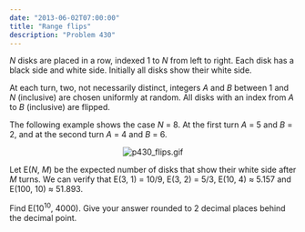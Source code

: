 ```yaml
---
date: "2013-06-02T07:00:00"
title: "Range flips"
description: "Problem 430"
---
```


<p><var>N</var> disks are placed in a row, indexed 1 to <var>N</var> from left to right.
Each disk has a black side and white side. Initially all disks show their white side.</p>
<p>At each turn, two, not necessarily distinct, integers <var>A</var> and <var>B</var> between 1 and <var>N</var> (inclusive) are chosen uniformly at random.
All disks with an index from <var>A</var> to <var>B</var> (inclusive) are flipped.</p>
<p>The following example shows the case <var>N</var> = 8. At the first turn <var>A</var> = 5 and <var>B</var> = 2, and at the second turn <var>A</var> = 4 and <var>B</var> = 6.</p>
<p align="center"><img alt="p430_flips.gif" class="dark_img" src="/images/p430_flips.gif"/></p>
<p>Let E(<var>N</var>, <var>M</var>) be the expected number of disks that show their white side after <var>M</var> turns.
We can verify that E(3, 1) = 10/9, E(3, 2) = 5/3, E(10, 4) ≈ 5.157 and E(100, 10) ≈ 51.893.</p>
<p>Find E(10<sup>10</sup>, 4000).
Give your answer rounded to 2 decimal places behind the decimal point.</p>

